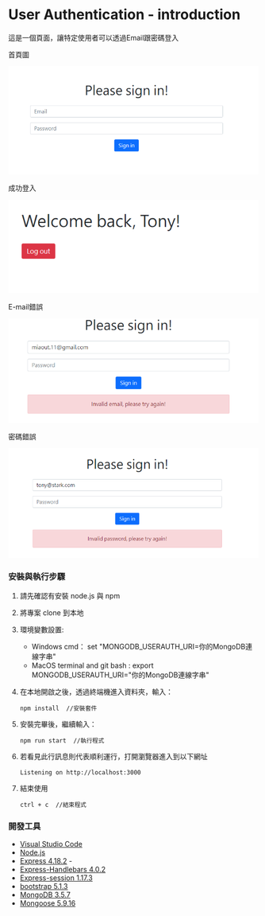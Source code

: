 # User Authentication - introduction

這是一個頁面，讓特定使用者可以透過Email跟密碼登入

首頁圖

![Index page](./public/image/sign_in.png)

成功登入

![login success page](./public/image/loginSuccess.png)

E-mail錯誤

![invaildEmail page](./public/image/invaildEmail.png)

密碼錯誤

![invalidPassword page](./public/image/invalidPassword.png)

### 安裝與執行步驟

1. 請先確認有安裝 node.js 與 npm
2. 將專案 clone 到本地
3. 環境變數設置: 
   * Windows cmd： set "MONGODB_USERAUTH_URI=你的MongoDB連線字串"
   * MacOS terminal and git bash :  export MONGODB_USERAUTH_URI="你的MongoDB連線字串"
4. 在本地開啟之後，透過終端機進入資料夾，輸入：

   ```
   npm install  //安裝套件
   ```

5. 安裝完畢後，繼續輸入：

   ```
   npm run start  //執行程式
   ```

6. 若看見此行訊息則代表順利運行，打開瀏覽器進入到以下網址

   ```
   Listening on http://localhost:3000
   ```

7. 結束使用

   ```
   ctrl + c  //結束程式
   ```

### 開發工具

- [Visual Studio Code](https://visualstudio.microsoft.com/zh-hant/) 
- [Node.js](https://nodejs.org/en/)
- [Express 4.18.2](https://www.npmjs.com/package/express) -
- [Express-Handlebars 4.0.2](https://www.npmjs.com/package/express-handlebars)
- [Express-session 1.17.3](https://www.npmjs.com/package/express-session)
- [bootstrap 5.1.3](https://getbootstrap.com/docs/5.1/getting-started/introduction/)
- [MongoDB 3.5.7](https://www.mongodb.com/try/download/community2)
- [Mongoose 5.9.16](https://www.npmjs.com/package/mongoose)
